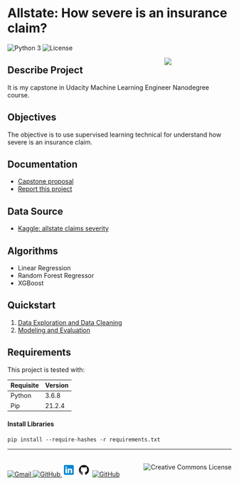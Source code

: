 # Allstate: How severe is an insurance claim?
![Python 3](https://img.shields.io/badge/Python-3-blue.svg)
![License](https://img.shields.io/badge/Code%20License-MIT-blue.svg)

<img src="references/images/allstate.jpg" align="right" height=auto width=30%/>


## Describe Project
It is my capstone in Udacity Machine Learning Engineer Nanodegree course.

## Objectives
The objective is to use supervised learning technical for understand how severe is an insurance claim.

## Documentation
- [Capstone proposal](reports/)
- [Report this project](reports/)

## Data Source
- [Kaggle: allstate claims severity](https://www.kaggle.com/c/allstate-claims-severity/data)

## Algorithms
- Linear Regression
- Random Forest Regressor
- XGBoost

## Quickstart
1. [Data Exploration and Data Cleaning](notebooks/)
2. [Modeling and Evaluation](notebooks/)

## Requirements
This project is tested with:

| Requisite      | Version  |
|----------------|----------|
| Python         | 3.6.8    |
| Pip            | 21.2.4   |


#### Install Libraries
```
pip install --require-hashes -r requirements.txt
```

---

<p  align="left">
<br/>
<a href="mailto:brunocampos01@gmail.com" target="_blank"><img src="https://github.com/brunocampos01/devops/blob/master/images/email.png" alt="Gmail" width="30">
</a>
<a href="https://stackoverflow.com/users/8329698/bruno-campos" target="_blank"><img src="https://github.com/brunocampos01/devops/blob/master/images/stackoverflow.png" alt="GitHub" width="30">
</a>
<a href="https://www.linkedin.com/in/brunocampos01" target="_blank"><img src="https://github.com/brunocampos01/devops/blob/master/images/linkedin.png" alt="LinkedIn" width="30"></a>
<a href="https://github.com/brunocampos01" target="_blank"><img src="https://github.com/brunocampos01/devops/blob/master/images/github.png" alt="GitHub" width="30"></a>
<a href="https://medium.com/@brunocampos01" target="_blank"><img src="https://github.com/brunocampos01/devops/blob/master/images/medium.png" alt="GitHub" width="30">
</a>
<a rel="license" href="http://creativecommons.org/licenses/by-sa/4.0/"><img alt="Creative Commons License" style="border-width:0" src="https://i.creativecommons.org/l/by-sa/4.0/88x31.png",  align="right" /></a><br/>
</p>

